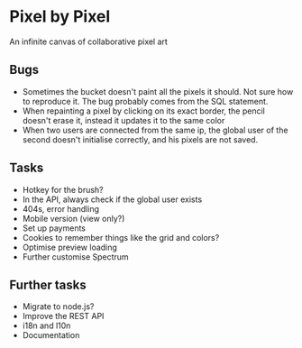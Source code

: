 Pixel by Pixel
==============
An infinite canvas of collaborative pixel art

Bugs
----
* Sometimes the bucket doesn't paint all the pixels it should. Not sure how to reproduce it. The bug probably comes from the SQL statement.
* When repainting a pixel by clicking on its exact border, the pencil doesn't erase it, instead it updates it to the same color
* When two users are connected from the same ip, the global user of the second doesn't initialise correctly, and his pixels are not saved.

Tasks
-----
* Hotkey for the brush?
* In the API, always check if the global user exists
* 404s, error handling
* Mobile version (view only?)
* Set up payments
* Cookies to remember things like the grid and colors?
* Optimise preview loading
* Further customise Spectrum

Further tasks
-------------
* Migrate to node.js?
* Improve the REST API
* i18n and l10n
* Documentation